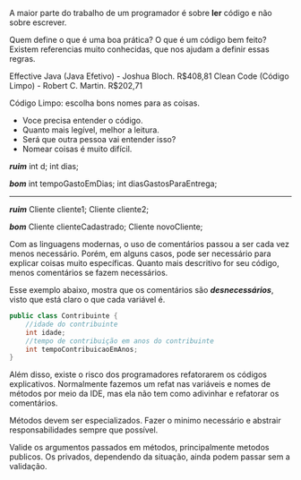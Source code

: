 A maior parte do trabalho de um programador é sobre **ler** código e não sobre escrever.

Quem define o que é uma boa prática? O que é um código bem feito?
Existem referencias muito conhecidas, que nos ajudam a definir essas regras.

Effective Java (Java Efetivo) - Joshua Bloch. R\$408,81
Clean Code (Código Limpo) - Robert C. Martin. R\$202,71

Código Limpo: escolha bons nomes para as coisas.
- Voce precisa entender o código.
- Quanto mais legível, melhor a leitura.
- Será que outra pessoa vai entender isso?
- Nomear coisas é muito difícil.

***ruim***
int d;
int dias;

***bom***
int tempoGastoEmDias;
int diasGastosParaEntrega;
___
***ruim***
Cliente cliente1;
Cliente cliente2;

***bom***
Cliente clienteCadastrado;
Cliente novoCliente;

Com as linguagens modernas, o uso de comentários passou a ser cada vez menos necessário. Porém, em alguns casos, pode ser necessário para explicar coisas muito específicas.
Quanto mais descritivo for seu código, menos comentários se fazem necessários.

Esse exemplo abaixo, mostra que os comentários são ***desnecessários***, visto que está claro o que cada variável é.

~~~java
public class Contribuinte {
    //idade do contribuinte
    int idade;
    //tempo de contribuição em anos do contribuinte
    int tempoContribuicaoEmAnos;
}
~~~

Além disso, existe o risco dos programadores refatorarem os códigos explicativos. Normalmente fazemos um refat nas variáveis e nomes de métodos por meio da IDE, mas ela não tem como adivinhar e refatorar os comentários.

Métodos devem ser especializados. Fazer o minimo necessário e abstrair responsabilidades sempre que possível.

Valide os argumentos passados em métodos, principalmente metodos publicos. Os privados, dependendo da situação, ainda podem passar sem a validação.
